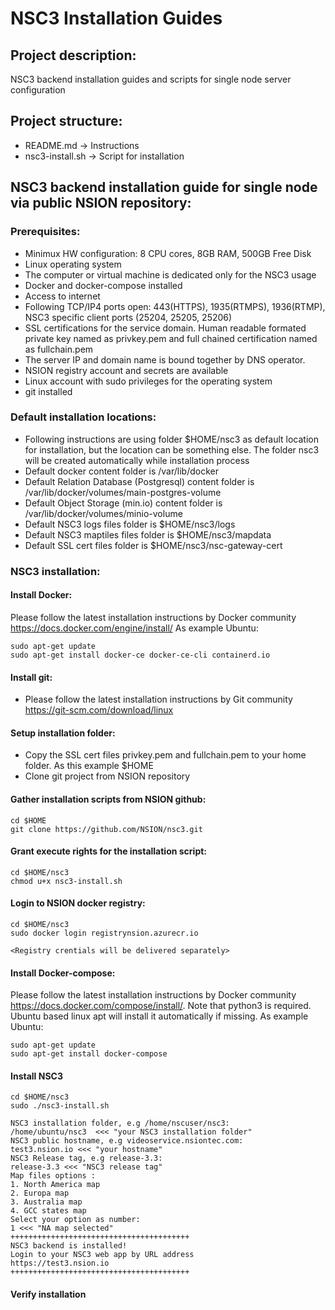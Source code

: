 # NSC3 Installation Guides
## Project description:
NSC3 backend installation guides and scripts for single node server configuration

## Project structure:

- README.md -> Instructions
- nsc3-install.sh -> Script for installation

## NSC3 backend installation guide for single node via public NSION repository:
### Prerequisites:
- Minimux HW configuration: 8 CPU cores, 8GB RAM, 500GB Free Disk
- Linux operating system
- The computer or virtual machine is dedicated only for the NSC3 usage
- Docker and docker-compose installed
- Access to internet
- Following TCP/IP4 ports open: 443(HTTPS), 1935(RTMPS), 1936(RTMP), NSC3 specific client ports (25204, 25205, 25206)
- SSL certifications for the service domain. Human readable formated private key named as privkey.pem and full chained certification named as fullchain.pem
- The server IP and domain name is bound together by DNS operator. 
- NSION registry account and secrets are available
- Linux account with sudo privileges for the operating system
- git installed 

### Default installation locations:

- Following instructions are using folder $HOME/nsc3 as default location for installation, but the location can be something else. The folder nsc3 will be created automatically while installation process
- Default docker content folder is /var/lib/docker
- Default Relation Database (Postgresql) content folder is /var/lib/docker/volumes/main-postgres-volume
- Default Object Storage (min.io) content folder is /var/lib/docker/volumes/minio-volume
- Default NSC3 logs files folder is $HOME/nsc3/logs
- Default NSC3 maptiles files folder is $HOME/nsc3/mapdata
- Default SSL cert files folder is $HOME/nsc3/nsc-gateway-cert

### NSC3 installation:
#### Install Docker:
Please follow the latest installation instructions by Docker community https://docs.docker.com/engine/install/ 
As example Ubuntu:

    sudo apt-get update
    sudo apt-get install docker-ce docker-ce-cli containerd.io

#### Install git:

- Please follow the latest installation instructions by Git community https://git-scm.com/download/linux


#### Setup installation folder:

- Copy the SSL cert files privkey.pem and fullchain.pem to your home folder. As this example $HOME 
- Clone git project from NSION repository

#### Gather installation scripts from NSION github:

    cd $HOME
    git clone https://github.com/NSION/nsc3.git
    
#### Grant execute rights for the installation script:

    cd $HOME/nsc3
    chmod u+x nsc3-install.sh
    
#### Login to NSION docker registry:

    cd $HOME/nsc3
    sudo docker login registrynsion.azurecr.io
    
    <Registry crentials will be delivered separately>
        
#### Install Docker-compose:

Please follow the latest installation instructions by Docker community https://docs.docker.com/compose/install/. Note that python3 is required. Ubuntu based linux apt will install it automatically if missing.
As example Ubuntu:

    sudo apt-get update
    sudo apt-get install docker-compose

#### Install NSC3

    cd $HOME/nsc3
    sudo ./nsc3-install.sh  
    
    NSC3 installation folder, e.g /home/nscuser/nsc3: 
    /home/ubuntu/nsc3  <<< "your NSC3 installation folder"     
    NSC3 public hostname, e.g videoservice.nsiontec.com: 
    test3.nsion.io <<< "your hostname"  
    NSC3 Release tag, e.g release-3.3: 
    release-3.3 <<< "NSC3 release tag"  
    Map files options : 
    1. North America map
    2. Europa map
    3. Australia map
    4. GCC states map
    Select your option as number: 
    1 <<< "NA map selected"  
    ++++++++++++++++++++++++++++++++++++++++
    NSC3 backend is installed!
    Login to your NSC3 web app by URL address
    https://test3.nsion.io
    ++++++++++++++++++++++++++++++++++++++++
    
#### Verify installation

